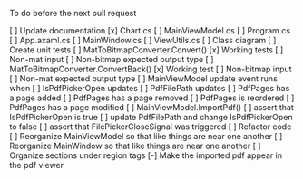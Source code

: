 To do before the next pull request

[ ] Update documentation
    [x] Chart.cs
    [ ] MainViewModel.cs
    [ ] Program.cs
    [ ] App.axaml.cs
    [ ] MainWindow.cs
    [ ] ViewUtils.cs
    [ ] Class diagram
[ ] Create unit tests
    [ ] MatToBitmapConverter.Convert()
        [x] Working tests
        [ ] Non-mat input
        [ ] Non-bitmap expected output type
    [ ] MatToBitmapConverter.ConvertBack()
        [x] Working test
        [ ] Non-bitmap input
        [ ] Non-mat expected output type
    [ ] MainViewModel update event runs when
        [ ] IsPdfPickerOpen updates
        [ ] PdfFilePath updates
        [ ] PdfPages has a page added
        [ ] PdfPages has a page removed
        [ ] PdfPages is reordered
        [ ] PdfPages has a page modified
    [ ] MainViewModel.ImportPdf()
        [ ] assert that IsPdfPickerOpen is true
        [ ] update PdfFilePath and change IsPdfPickerOpen to false
        [ ] assert that FilePickerCloseSignal was triggered
[ ] Refactor code
    [ ] Reorganize MainViewModel so that like things are near one another
    [ ] Reorganize MainWindow so that like things are near one another
    [ ] Organize sections under region tags
[-] Make the imported pdf appear in the pdf viewer